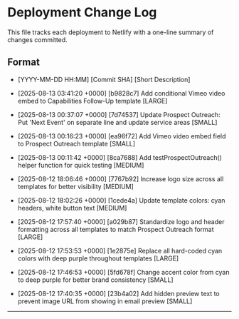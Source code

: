 # Deployment Change Log

This file tracks each deployment to Netlify with a one-line summary of changes committed.

## Format
- [YYYY-MM-DD HH:MM] [Commit SHA] [Short Description]

- [2025-08-13 03:41:20 +0000] [b9828c7] Add conditional Vimeo video embed to Capabilities Follow-Up template [LARGE]
- [2025-08-13 00:37:07 +0000] [7d74537] Update Prospect Outreach: Put 'Next Event' on separate line and update service areas [SMALL]
- [2025-08-13 00:16:23 +0000] [ea96f72] Add Vimeo video embed field to Prospect Outreach template [SMALL]
- [2025-08-13 00:11:42 +0000] [8ca7688] Add testProspectOutreach() helper function for quick testing [MEDIUM]
- [2025-08-12 18:06:46 +0000] [7767b92] Increase logo size across all templates for better visibility [MEDIUM]
- [2025-08-12 18:02:26 +0000] [1cede4a] Update template colors: cyan headers, white button text [MEDIUM]
- [2025-08-12 17:57:40 +0000] [a029b87] Standardize logo and header formatting across all templates to match Prospect Outreach format [LARGE]
- [2025-08-12 17:53:53 +0000] [1e2875e] Replace all hard-coded cyan colors with deep purple throughout templates [LARGE]
- [2025-08-12 17:46:53 +0000] [5fd678f] Change accent color from cyan to deep purple for better brand consistency [SMALL]
- [2025-08-12 17:40:35 +0000] [23b4a02] Add hidden preview text to prevent image URL from showing in email preview [SMALL]

---
